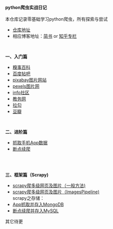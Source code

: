 **python爬虫实战日记**</br>
</br>
本仓库记录零基础学习python爬虫，所有探索与尝试</br>
- [仓库地址](https://github.com/LUCY78765580/Python-web-scraping)</br>
- 相应博客地址：[简书](https://www.jianshu.com/u/e90f938c6279) or [知乎专栏](https://zhuanlan.zhihu.com/Waking-up)</br>
</br>

**一、入门篇**</br>
- [糗事百科](https://github.com/LUCY78765580/Python-web-scraping/blob/master/QSBK.py)</br>
- [百度帖吧](https://github.com/LUCY78765580/Python-web-scraping/blob/master/tieba.py)</br>
- [pixabay图片网站](https://github.com/LUCY78765580/Python-web-scraping/blob/master/pixabay.py)</br>
- [pexels图片网](https://github.com/LUCY78765580/Python-web-scraping/blob/master/pexels.py)</br>
- [info社区](https://github.com/LUCY78765580/Python-web-scraping/blob/master/BoLiBei.py)</br>
- [教务网](https://github.com/LUCY78765580/Python-web-scraping/blob/master/JWCJ.py)</br>
- [拉勾](https://github.com/LUCY78765580/Python-web-scraping/tree/master/LaGou)</br>
- [豆瓣](https://github.com/LUCY78765580/Python-web-scraping/tree/master/DouBan)</br>
</br>

**二、进阶篇**</br>
- [抓取手机App数据](https://github.com/LUCY78765580/Python-web-scraping/tree/master/TouTiao)</br>
- [断点续爬](https://github.com/LUCY78765580/Python-web-scraping/tree/master/ZhiHu1)
</br>
</br>

**三、框架篇（Scrapy)**</br>
- [scrapy爬多级网页及图片（一般方法)](https://github.com/LUCY78765580/Python-web-scraping/tree/master/XiaoHua)</br>
- [scrapy爬多级网页及图片（ImagesPipeline)](https://github.com/LUCY78765580/Python-web-scraping/tree/master/XiaoHua2)</br>
scrapy之存储：</br>
- [App抓取并存入MongoDB](https://github.com/LUCY78765580/Python-web-scraping/tree/master/TouTiao)</br>
- [断点续爬并存入MySQL](https://github.com/LUCY78765580/Python-web-scraping/tree/master/ZhiHu1)</br>

其它待更
